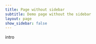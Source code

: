 ```yaml
---
title: Page without sidebar
subtitle: Demo page without the sidebar
layout: page
show_sidebar: false
---
```


intro